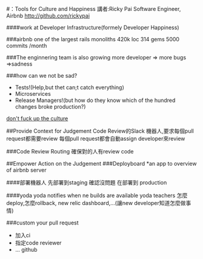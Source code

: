 #：Tools for Culture and Happiness
講者:Ricky Pai Software Engineer, Airbnb http://github.com/rickypai

####work at Developer Infrastructure(formely Developer Happiness)

###airbnb
one of the largest rails monoliths
420k loc
314 gems
5000 commits /month

###The enginnering team is also growing
more developer => more bugs =>sadness

###how can we not be sad?
* Tests!(Help,but thet can;t catch everything)
* Microservices
* Release Managers!(but how do they know which of the hundred changes broke production?)


[don't fuck up the culture](https://medium.com/@bchesky/dont-fuck-up-the-culture-597cde9ee9d4)


##Provide Context for Judgement
Code Review的Slack 機器人,要求每個pull request都需要review
每個pull request都會自動assign developer來review

###Code Review Routing
確保對的人有review code

##Empower Action on the Judgement
###Deployboard 
*an app to overview of airbnb server

####部署機器人
先部署到staging 確認沒問題 在部署到 production

####yoda
yoda notifies when ne builds are available
yoda teachers 怎麼deploy,怎麼rollback, new relic dashboard,...(讓new developer知道怎麼做事情)

###custom your pull request
* 加入ci
* 指定code reviewer
* ...
github 
